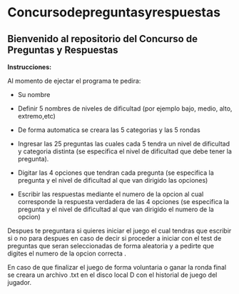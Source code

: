# Concursodepreguntasyrespuestas

## Bienvenido al repositorio del Concurso de Preguntas y Respuestas
**Instrucciones:**

Al momento de ejectar el programa te pedira:

- Su nombre

- Definir 5 nombres de niveles de dificultad (por ejemplo bajo, medio, alto, extremo,etc)

- De forma automatica se creara las 5 categorias y las 5 rondas 

- Ingresar las 25 preguntas las cuales cada 5 tendra un nivel de dificultad y categoria distinta (se especifica el nivel de dificultad que debe tener la pregunta).

- Digitar las 4 opciones que tendran cada pregunta (se especifica  la pregunta y el nivel de dificultad al que van dirigido las opciones)

- Escribir las respuestas mediante el numero de la opcion al cual corresponde la respuesta verdadera de las 4 opciones (se especifica  la pregunta y el nivel de dificultad al que van dirigido el numero de la opcion)


Despues te preguntara si quieres iniciar el juego el cual tendras que escribir si o no para despues  en caso de decir si proceder a iniciar con el test de preguntas que seran seleccionadas de forma aleatoria y a pedirte que digites el numero de la opcion correcta .

En caso de que finalizar el juego de forma voluntaria o ganar la ronda final se creara un archivo .txt en el disco local D con el historial de juego del jugador.
